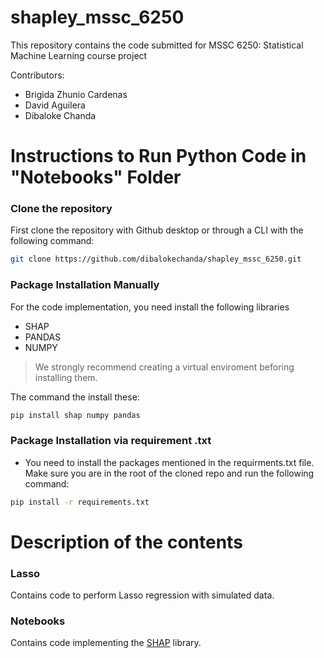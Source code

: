 # shapley_mssc_6250
This repository contains the  code submitted for MSSC 6250: Statistical Machine Learning course project

Contributors: 
- Brigida Zhunio Cardenas
- David Aguilera
- Dibaloke Chanda

# Instructions to Run Python Code in "Notebooks" Folder

### Clone the repository

First clone the repository with Github desktop or through a CLI with the following command:

```bash
git clone https://github.com/dibalokechanda/shapley_mssc_6250.git
```

### Package Installation Manually 

For the code implementation, you need install the following libraries
 - SHAP
 - PANDAS
 - NUMPY

> We strongly recommend creating a virtual enviroment beforing installing them.

 The command the install these:
```bash
pip install shap numpy pandas
```

### Package Installation via requirement .txt
- You need to install the packages mentioned in the requirments.txt file.
Make sure you are in the root of the cloned repo and run the following command:

```bash
pip install -r requirements.txt
```

# Description of the contents

### Lasso
Contains code to perform Lasso regression with simulated data.

### Notebooks 
Contains code implementing the [SHAP](https://shap.readthedocs.io/en/latest/) library.


